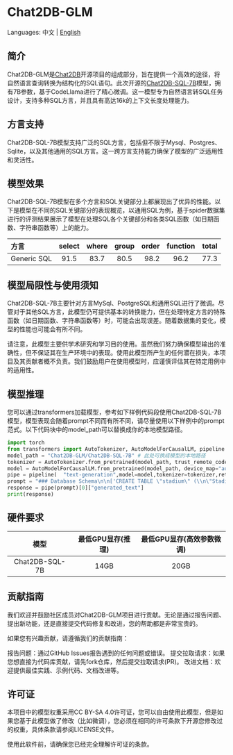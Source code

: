 # Chat2DB-GLM

Languages: 中文 | [English](README.md)

## 简介

Chat2DB-GLM是[Chat2DB](https://github.com/chat2db/Chat2DB/)开源项目的组成部分，旨在提供一个高效的途径，将自然语言查询转换为结构化的SQL语句。此次开源的[Chat2DB-SQL-7B](https://huggingface.co/Chat2DB/Chat2DB-GLM-7B)模型，拥有7B参数，基于CodeLlama进行了精心微调。这一模型专为自然语言转SQL任务设计，支持多种SQL方言，并且具有高达16k的上下文长度处理能力。

## 方言支持

Chat2DB-SQL-7B模型支持广泛的SQL方言，包括但不限于Mysql、Postgres、Sqlite，以及其他通用的SQL方言。这一跨方言支持能力确保了模型的广泛适用性和灵活性。

## 模型效果

Chat2DB-SQL-7B模型在多个方言和SQL关键部分上都展现出了优异的性能。以下是模型在不同的SQL关键部分的表现概览，以通用SQL为例，基于spider数据集进行的评测结果展示了模型在处理SQL各个关键部分和各类SQL函数（如日期函数、字符串函数等）上的能力。

| 方言         | select | where | group | order | function | total |
|:-----------|:------:|:-----:|:-----:|------:|:--------:|------:|
| Generic SQL | 91.5   | 83.7  | 80.5  | 98.2  | 96.2     | 77.3  |

## 模型局限性与使用须知

Chat2DB-SQL-7B主要针对方言MySql、PostgreSQL和通用SQL进行了微调。尽管对于其他SQL方言，此模型仍可提供基本的转换能力，但在处理特定方言的特殊函数（如日期函数、字符串函数等）时，可能会出现误差。随着数据集的变化，模型的性能也可能会有所不同。

请注意，此模型主要供学术研究和学习目的使用。虽然我们努力确保模型输出的准确性，但不保证其在生产环境中的表现。使用此模型所产生的任何潜在损失，本项目及其贡献者概不负责。我们鼓励用户在使用模型时，应谨慎评估其在特定用例中的适用性。

## 模型推理

您可以通过transformers加载模型，参考如下样例代码段使用Chat2DB-SQL-7B模型，模型表现会随着prompt不同而有所不同，请尽量使用以下样例中的prompt范式。以下代码块中的model_path可以替换成你的本地模型路径。

```python
import torch
from transformers import AutoTokenizer, AutoModelForCausalLM, pipeline
model_path = "Chat2DB-GLM/Chat2DB-SQL-7B" # 此处可换成模型的本地路径
tokenizer = AutoTokenizer.from_pretrained(model_path, trust_remote_code=True)
model = AutoModelForCausalLM.from_pretrained(model_path, device_map="auto",trust_remote_code=True, torch_dtype=torch.float16,use_cache=True)
pipe = pipeline(  "text-generation",model=model,tokenizer=tokenizer,return_full_text=False,max_new_tokens=100)
prompt = "### Database Schema\n\n['CREATE TABLE \"stadium\" (\\n\"Stadium_ID\" int,\\n\"Location\" text,\\n\"Name\" text,\\n\"Capacity\" int,\\n\"Highest\" int,\\n\"Lowest\" int,\\n\"Average\" int,\\nPRIMARY KEY (\"Stadium_ID\")\\n);', 'CREATE TABLE \"singer\" (\\n\"Singer_ID\" int,\\n\"Name\" text,\\n\"Country\" text,\\n\"Song_Name\" text,\\n\"Song_release_year\" text,\\n\"Age\" int,\\n\"Is_male\" bool,\\nPRIMARY KEY (\"Singer_ID\")\\n);', 'CREATE TABLE \"concert\" (\\n\"concert_ID\" int,\\n\"concert_Name\" text,\\n\"Theme\" text,\\n\"Stadium_ID\" text,\\n\"Year\" text,\\nPRIMARY KEY (\"concert_ID\"),\\nFOREIGN KEY (\"Stadium_ID\") REFERENCES \"stadium\"(\"Stadium_ID\")\\n);', 'CREATE TABLE \"singer_in_concert\" (\\n\"concert_ID\" int,\\n\"Singer_ID\" text,\\nPRIMARY KEY (\"concert_ID\",\"Singer_ID\"),\\nFOREIGN KEY (\"concert_ID\") REFERENCES \"concert\"(\"concert_ID\"),\\nFOREIGN KEY (\"Singer_ID\") REFERENCES \"singer\"(\"Singer_ID\")\\n);']\n\n\n### Task \n\n基于提供的database schema信息，How many singers do we have?```sql\n"
response = pipe(prompt)[0]["generated_text"]
print(response)
```

## 硬件要求

| 模型           | 最低GPU显存(推理) | 最低GPU显存(高效参数微调) |
|:--------------:|:-----------------:|:-------------------------:|
| Chat2DB-SQL-7B |       14GB        |            20GB           |


## 贡献指南
我们欢迎并鼓励社区成员对Chat2DB-GLM项目进行贡献。无论是通过报告问题、提出新功能，还是直接提交代码修复和改进，您的帮助都是非常宝贵的。

如果您有兴趣贡献，请遵循我们的贡献指南：

报告问题：通过GitHub Issues报告遇到的任何问题或错误。
提交拉取请求：如果您想直接为代码库贡献，请先fork仓库，然后提交拉取请求(PR)。
改进文档：欢迎提供最佳实践、示例代码、文档改进等。


## 许可证
本项目中的模型权重采用CC BY-SA 4.0许可证，您可以自由使用此模型，但是如果您基于此模型做了修改（比如微调），您必须在相同的许可条款下开源您修改过的权重，具体条款请参阅LICENSE文件。

使用此软件前，请确保您已经完全理解许可证的条款。


